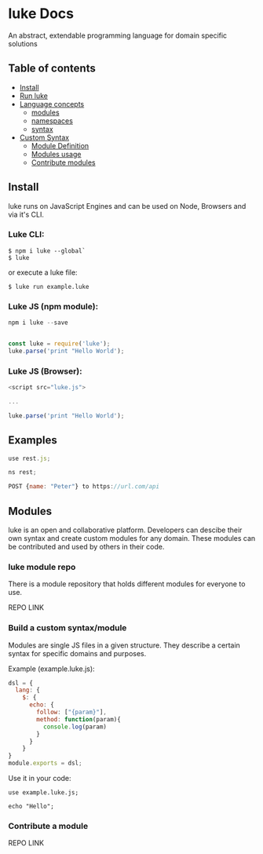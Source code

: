 # luke Docs

An abstract, extendable programming language for domain specific solutions

## Table of contents

* [ Install ](#getting-started)
* [ Run luke ](#getting-started)
* [ Language concepts ](#examples)
	* [ modules ](#examples)
	* [ namespaces ](#examples)
	* [ syntax ](#examples)
* [ Custom Syntax ](#modules)
	* [ Module Definition ](#modules)
	* [ Modules usage ](#modules)
	* [ Contribute modules ](#modules)

## Install

luke runs on JavaScript Engines and can be used on Node, Browsers and via it's CLI.


### Luke CLI:

```shell
$ npm i luke --global`
$ luke
```

or execute a luke file:

```shell
$ luke run example.luke
```


### Luke JS (npm module):

```javascript
npm i luke --save


const luke = require('luke');
luke.parse('print "Hello World');
```

### Luke JS (Browser):

```javascript
<script src="luke.js">

...

luke.parse('print "Hello World');
```

## Examples

```javascript
use rest.js;

ns rest;

POST {name: "Peter"} to https://url.com/api
```

## Modules

luke is an open and collaborative platform. Developers can descibe their own syntax and create custom modules for any domain.
These modules can be contributed and used by others in their code.

### luke module repo

There is a module repository that holds different modules for everyone to use.

REPO LINK


### Build a custom syntax/module

Modules are single JS files in a given structure. They describe a certain syntax for specific domains and purposes. 

Example (example.luke.js):

```javascript
dsl = {
  lang: {
    $: {
      echo: {
        follow: ["{param}"],
        method: function(param){
          console.log(param)
        }
      }
    }
}
module.exports = dsl;
```

Use it in your code:

```shell
use example.luke.js;

echo "Hello";
````

### Contribute a module

REPO LINK

